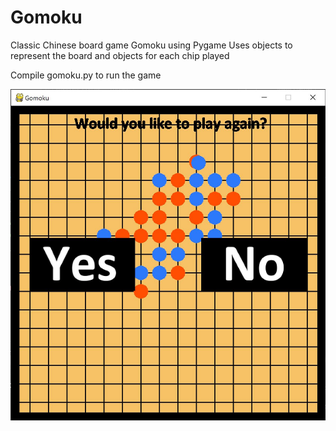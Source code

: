 # Gomoku
Classic Chinese board game Gomoku using Pygame
Uses objects to represent the board and objects for each chip played

Compile gomoku.py to run the game

![alt text](https://github.com/chenalan02/Gomoku/blob/master/Gomoku.JPG)
